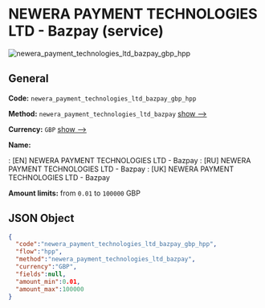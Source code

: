 
# NEWERA PAYMENT TECHNOLOGIES LTD - Bazpay (service) 
![newera_payment_technologies_ltd_bazpay_gbp_hpp](https://static.openfintech.io/payment_methods/newera_payment_technologies_ltd_bazpay_gbp_hpp/logo.svg?w=400&c=v0.59.26#w200)  

## General 
 
**Code:** `newera_payment_technologies_ltd_bazpay_gbp_hpp` 
 
**Method:** `newera_payment_technologies_ltd_bazpay` 
 [show -->](/payment-methods/newera_payment_technologies_ltd_bazpay/) 
 
**Currency:** `GBP` [show -->](/currencies/GBP/) 
 
**Name:** 
 
:	[EN] NEWERA PAYMENT TECHNOLOGIES LTD - Bazpay 
:	[RU] NEWERA PAYMENT TECHNOLOGIES LTD - Bazpay 
:	[UK] NEWERA PAYMENT TECHNOLOGIES LTD - Bazpay 
 
**Amount limits:** from `0.01` to `100000` GBP 

## JSON Object 

```json
{
  "code":"newera_payment_technologies_ltd_bazpay_gbp_hpp",
  "flow":"hpp",
  "method":"newera_payment_technologies_ltd_bazpay",
  "currency":"GBP",
  "fields":null,
  "amount_min":0.01,
  "amount_max":100000
}
```  
